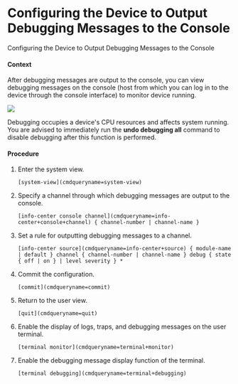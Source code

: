 Configuring the Device to Output Debugging Messages to the Console
==================================================================

Configuring the Device to Output Debugging Messages to the Console

#### Context

After debugging messages are output to the console, you can view debugging messages on the console (host from which you can log in to the device through the console interface) to monitor device running.

![](public_sys-resources/caution_3.0-en-us.png) 

Debugging occupies a device's CPU resources and affects system running. You are advised to immediately run the **undo debugging all** command to disable debugging after this function is performed.



#### Procedure

1. Enter the system view.
   
   
   ```
   [system-view](cmdqueryname=system-view)
   ```
2. Specify a channel through which debugging messages are output to the console.
   
   
   ```
   [info-center console channel](cmdqueryname=info-center+console+channel) { channel-number | channel-name }
   ```
3. Set a rule for outputting debugging messages to a channel.
   
   
   ```
   [info-center source](cmdqueryname=info-center+source) { module-name | default } channel { channel-number | channel-name } debug { state { off | on } | level severity } *
   ```
4. Commit the configuration.
   
   
   ```
   [commit](cmdqueryname=commit)
   ```
5. Return to the user view.
   
   
   ```
   [quit](cmdqueryname=quit) 
   ```
6. Enable the display of logs, traps, and debugging messages on the user terminal.
   
   
   ```
   [terminal monitor](cmdqueryname=terminal+monitor)
   ```
7. Enable the debugging message display function of the terminal.
   
   
   ```
   [terminal debugging](cmdqueryname=terminal+debugging)
   ```